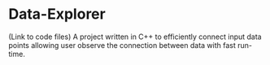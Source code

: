 # Data-Explorer
(Link to code files) A project written in C++ to efficiently connect input data points allowing user observe the connection between data with fast run-time.
